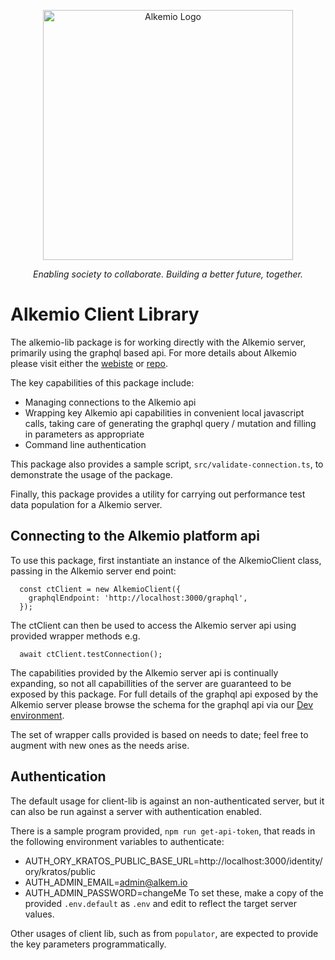 <p align="center">
  <a href="http://alkem.io/" target="blank"><img src="https://alkem.io/uploads/logos/alkemio-logo.svg" width="400" alt="Alkemio Logo" /></a>
</p>
<p align="center"><i>Enabling society to collaborate. Building a better future, together.</i></p>

# Alkemio Client Library
The alkemio-lib package is for working directly with the Alkemio server, primarily using the graphql based api. For more details about Alkemio please visit either the [webiste](http://alkem.io) or [repo](http://github.com/alkem-io/alkemio).

The key capabilities of this package include:
* Managing connections to the Alkemio api
* Wrapping key Alkemio api capabilities in convenient local javascript calls, taking care of generating the graphql query / mutation and filling in parameters as appropriate
* Command line authentication

This package also provides a sample script, `src/validate-connection.ts`, to demonstrate the usage of the package.

Finally, this package provides a utility for carrying out performance test data population for a Alkemio server.

## Connecting to the Alkemio platform api
To use this package, first instantiate an instance of the AlkemioClient class, passing in the Alkemio server end point:
```
  const ctClient = new AlkemioClient({
    graphqlEndpoint: 'http://localhost:3000/graphql',
  });
  ```
The ctClient can then be used to access the Alkemio server api using provided wrapper methods e.g.
```
  await ctClient.testConnection();
```
The capabilities provided by the Alkemio server api is continually expanding, so not all capabillities of the server are guaranteed to be exposed by this package. For full details of the graphql api exposed by the Alkemio server please browse the schema for the graphql api via our [Dev environment](http://dev.alkem.io/graphql).

The set of wrapper calls provided is based on needs to date; feel free to augment with new ones as the needs arise.

## Authentication
The default usage for client-lib is against an non-authenticated server, but it can also be run against a server with authentication enabled.

There is a sample program provided, `npm run get-api-token`, that reads in the following environment variables to authenticate:
* AUTH_ORY_KRATOS_PUBLIC_BASE_URL=http://localhost:3000/identity/ory/kratos/public
* AUTH_ADMIN_EMAIL=admin@alkem.io
* AUTH_ADMIN_PASSWORD=changeMe
To set these, make a copy of the provided `.env.default` as `.env` and edit to reflect the target server values.

Other usages of client lib, such as from `populator`, are expected to provide the key parameters programmatically.
